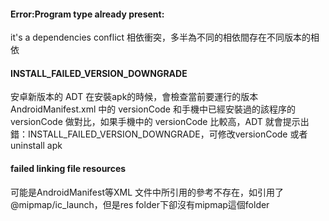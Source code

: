 


#### Error:Program type already present:
it's a dependencies conflict 相依衝突，多半為不同的相依間存在不同版本的相依

#### INSTALL_FAILED_VERSION_DOWNGRADE
安卓新版本的 ADT 在安裝apk的時候，會檢查當前要運行的版本 AndroidManifest.xml 中的 versionCode 和手機中已經安裝過的該程序的 versionCode 做對比，如果手機中的 versionCode 比較高，ADT 就會提示出錯：INSTALL_FAILED_VERSION_DOWNGRADE，可修改versionCode 或者uninstall apk

#### failed linking file resources
可能是AndroidManifest等XML 文件中所引用的參考不存在，如引用了@mipmap/ic_launch，但是res folder下卻沒有mipmap這個folder
<!--stackedit_data:
eyJoaXN0b3J5IjpbMTQxNzA4OTU1MF19
-->